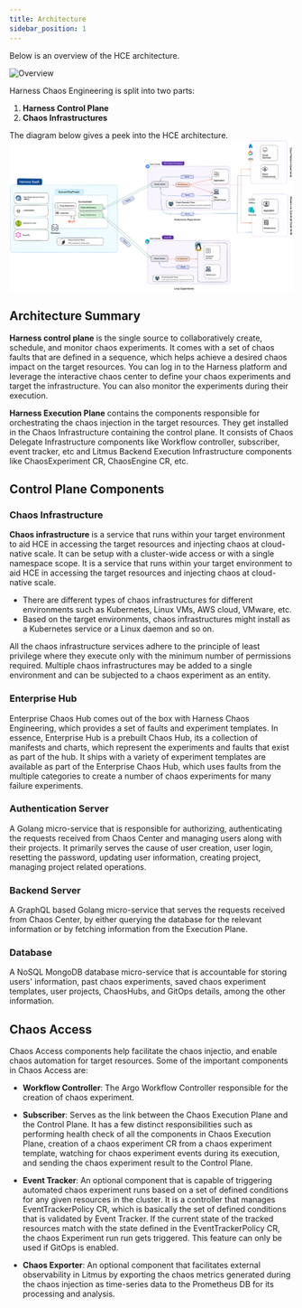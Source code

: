 ```yaml
---
title: Architecture
sidebar_position: 1
---
```


Below is an overview of the HCE architecture.

![Overview](./static/architecture/overview.png)

Harness Chaos Engineering is split into two parts:

1. **Harness Control Plane**
2. **Chaos Infrastructures**

The diagram below gives a peek into the HCE architecture.
![Architecture](./static/architecture/HCE-architecture.png)

## Architecture Summary

**Harness control plane** is the single source to collaboratively create, schedule, and monitor chaos experiments. It comes with a set of chaos faults that are defined in a sequence, which helps achieve a desired chaos impact on the target resources. You can log in to the Harness platform and leverage the interactive chaos center to define your chaos experiments and target the infrastructure. You can also monitor the experiments during their execution.

**Harness Execution Plane** contains the components responsible for orchestrating the chaos injection in the target resources. They get installed in the Chaos Infrastructure containing the control plane. It consists of Chaos Delegate Infrastructure components like Workflow controller, subscriber, event tracker, etc and Litmus Backend Execution Infrastructure components like ChaosExperiment CR, ChaosEngine CR, etc.

## Control Plane Components

### Chaos Infrastructure

**Chaos infrastructure** is a service that runs within your target environment to aid HCE in accessing the target resources and injecting chaos at cloud-native scale. It can be setup with a cluster-wide access or with a single namespace scope. It is a service that runs within your target environment to aid HCE in accessing the target resources and injecting chaos at cloud-native scale.

- There are different types of chaos infrastructures for different environments such as Kubernetes, Linux VMs, AWS cloud, VMware, etc.
- Based on the target environments, chaos infrastructures might install as a Kubernetes service or a Linux daemon and so on.

All the chaos infrastructure services adhere to the principle of least privilege where they execute only with the minimum number of permissions required. Multiple chaos infrastructures may be added to a single environment and can be subjected to a chaos experiment as an entity.

### Enterprise Hub

Enterprise Chaos Hub comes out of the box with Harness Chaos Engineering, which provides a set of faults and experiment templates. In essence, Enterprise Hub is a prebuilt Chaos Hub, its a collection of manifests and charts, which represent the experiments and faults that exist as part of the hub. It ships with a variety of experiment templates are available as part of the Enterprise Chaos Hub, which uses faults from the multiple categories to create a number of chaos experiments for many failure experiments.

### Authentication Server

A Golang micro-service that is responsible for authorizing, authenticating the requests received from Chaos Center and managing users along with their projects. It primarily serves the cause of user creation, user login, resetting the password, updating user information, creating project, managing project related operations.

### Backend Server

A GraphQL based Golang micro-service that serves the requests received from Chaos Center, by either querying the database for the relevant information or by fetching information from the Execution Plane.

### Database

A NoSQL MongoDB database micro-service that is accountable for storing users' information, past chaos experiments, saved chaos experiment templates, user projects, ChaosHubs, and GitOps details, among the other information.

## Chaos Access

Chaos Access components help facilitate the chaos injectio, and enable chaos automation for target resources. Some of the important components in Chaos Access are:

- **Workflow Controller**: The Argo Workflow Controller responsible for the creation of chaos experiment.

- **Subscriber**: Serves as the link between the Chaos Execution Plane and the Control Plane. It has a few distinct responsibilities such as performing health check of all the components in Chaos Execution Plane, creation of a chaos experiment CR from a chaos experiment template, watching for chaos experiment events during its execution, and sending the chaos experiment result to the Control Plane.

- **Event Tracker**: An optional component that is capable of triggering automated chaos experiment runs based on a set of defined conditions for any given resources in the cluster. It is a controller that manages EventTrackerPolicy CR, which is basically the set of defined conditions that is validated by Event Tracker. If the current state of the tracked resources match with the state defined in the EventTrackerPolicy CR, the chaos Experiment run run gets triggered. This feature can only be used if GitOps is enabled.

- **Chaos Exporter**: An optional component that facilitates external observability in Litmus by exporting the chaos metrics generated during the chaos injection as time-series data to the Prometheus DB for its processing and analysis.
